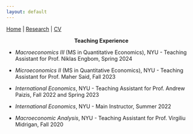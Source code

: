 ```yaml
---
layout: default
---
```


[Home](https://nadiapozdnyakova.github.io/home) | [Research](https://nadiapozdnyakova.github.io/research) | [CV](CV.pdf)

<p align="center">
<b>Teaching Experience</b>
</p>

+ *Macroeconomics III* (MS in Quantitative Economics), NYU - Teaching Assistant for Prof. Niklas Engbom, Spring 2024 

+ *Microeconomics II* (MS in Quantitative Economics), NYU - Teaching Assistant for Prof. Maher Said, Fall 2023

+ *International Economics*, NYU - Teaching Assistant for Prof. Andrew Paizis, Fall 2022 and Spring 2023

+ *International Economics*, NYU - Main Instructor, Summer 2022

+ *Macroeconomic Analysis*, NYU - Teaching Assistant for Prof. Virgiliu Midrigan, Fall 2020
